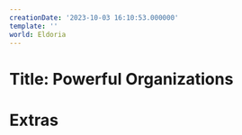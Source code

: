 ```yaml
---
creationDate: '2023-10-03 16:10:53.000000'
template: ''
world: Eldoria
---
```

# Title: Powerful Organizations



# Extras

